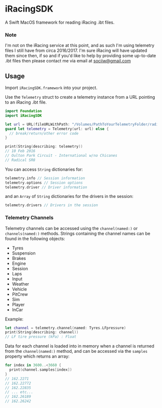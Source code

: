 # iRacingSDK
A Swift MacOS framework for reading iRacing .ibt files.

### Note
I'm not on the iRacing service at this point, and as such I'm using telemetry files I still have from circa 2016/2017.
I'm sure iRacing will have updated them since then, if so and if you'd like to help by providing some up-to-date .ibt files then please contact me via email at sociiw@gmail.com

## Usage
Import `iRacingSDK.framework` into your project.

Use the `Telemetry` struct to create a telemetry instance from a URL pointing to an iRacing .ibt file.
```swift
import Foundation
import iRacingSDK

let url = URL(fileURLWithPath: "/Volumes/PathToYourTelemetryFolder/radical sr8_oulton intnochicane 2016-02-10 19-54-52.ibt")
guard let telemetry = Telemetry(url: url) else {
  // break/return/other error code
}

print(String(describing: telemetry))
// 10 Feb 2016
// Oulton Park Circuit - International w/no Chicanes
// Radical SR8
```
You can access `String` dictionaries for:
```swift
telemetry.info // Session information
telemetry.options // Session options
telemetry.driver // Driver information
```
and an `Array` of `String` dictionaries for the drivers in the session:
```swift
telemetry.drivers // Drivers in the session
```
### Telemetry Channels
Telemetry channels can be accessed using the `channel(named:)` or `channels(named:)` methods.
Strings containing the channel names can be found in the following objects:
- Tyres
- Suspension
- Brakes
- Engine
- Session
- Laps
- Input
- Weather
- Vehicle
- PitCrew
- Sim
- Player
- InCar

Example:
```swift
let channel = telemetry.channel(named: Tyres.LFpressure)
print(String(describing: channel))
// LF tire pressure (kPa) : Float
```
Data for each channel is loaded into in memory when a channel is returned from the `channel(named:)` method,
and can be accessed via the `samples` property which returns an array:
```swift
for index in 3600..<3660 {
  print(channel.samples[index])
}
// 162.2271
// 162.22772
// 162.22835
// ... etc...
// 162.26189
// 162.26242
```
